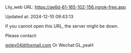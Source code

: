 Lily_web URL: https://ae6d-61-165-102-156.ngrok-free.app

Updated at: 2024-12-10 09:43:13

If you cannot open this URL, the server might be down.

Please contact: 

goley04@foxmail.com Or Wechat:GL_yeaH